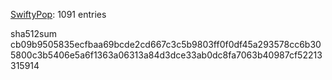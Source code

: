 [SwiftyPop](https://github.com/begin-theadventure): 1091 entries

sha512sum cb09b9505835ecfbaa69bcde2cd667c3c5b9803ff0f0df45a293578cc6b305800c3b5406e5a6f1363a06313a84d3dce33ab0dc8fa7063b40987cf52213315914
